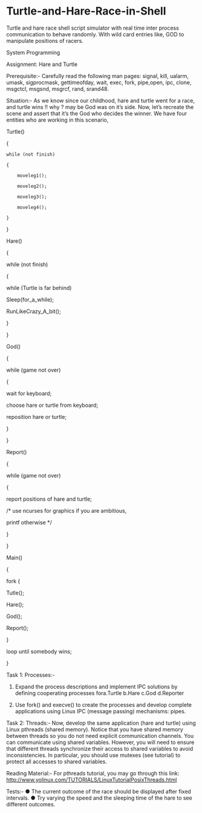 # Turtle-and-Hare-Race-in-Shell
Turtle and hare race shell script simulator with real time inter process communication to behave randomly. With wild card entries like, GOD to manipulate positions of racers.

System Programming

Assignment: Hare and Turtle

Prerequisite:- Carefully read the following man pages: signal, kill, ualarm, umask, sigprocmask,
gettimeofday, wait, exec, fork, pipe,open, ipc, clone, msgctcl, msgsnd, msgrcf, rand, srand48.

Situation:-
As we know since our childhood, hare and turtle went for a race, and turtle wins !! why ? may be
God was on it’s side. Now, let’s recreate the scene and assert that it’s the God who decides the
winner. We have four entities who are working in this scenario,

Turtle()

{

	while (not finish)
	
	{
	
		moveleg1();
	
		moveleg2();
		
		moveleg3();
		
		moveleg4();
	
	}

}

Hare()

{

while (not finish)

{

while (Turtle is far behind)

Sleep(for_a_while);

RunLikeCrazy_A_bit();

}

}

God()

{

while (game not over)

{

wait for keyboard;

choose hare or turtle from keyboard;

reposition hare or turtle;

}

}

Report()

{

while (game not over)

{

report positions of hare and turtle;

/* use ncurses for graphics if you are ambitious,

printf otherwise */

}

}

Main()

{

fork {

Tutle();

Hare();

God();

Report();

}

loop until somebody wins;

}


Task 1: Processes:-

1. Expand the process descriptions and implement IPC solutions by defining cooperating
processes fora.Turtle b.Hare c.God d.Reporter

2. Use fork() and execve() to create the processes and develop complete applications using
Linux IPC (message passing) mechanisms: pipes.

Task 2: Threads:-
Now, develop the same application (hare and turtle) using Linux pthreads (shared memory).
Notice that you have shared memory between threads so you do not need explicit
communication channels. You can communicate using shared variables. However, you will
need to ensure that different threads synchronize their access to shared variables to avoid
inconsistencies. In particular, you should use mutexes (see tutorial) to protect all accesses to
shared variables.

Reading Material:- For pthreads tutorial, you may go through this link:
http://www.yolinux.com/TUTORIALS/LinuxTutorialPosixThreads.html

Tests:-
● The current outcome of the race should be displayed after fixed intervals.
● Try varying the speed and the sleeping time of the hare to see different outcomes.
